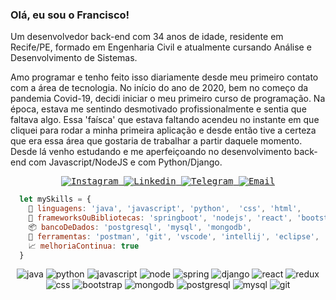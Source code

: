 ### Olá, eu sou o Francisco!

Um desenvolvedor back-end com 34 anos de idade, residente em Recife/PE, formado em Engenharia Civil e atualmente cursando Análise e Desenvolvimento de Sistemas. 

Amo programar e tenho feito isso diariamente desde meu primeiro contato com a área de tecnologia. No início do ano de 2020, bem no começo da pandemia Covid-19, decidi iniciar o meu primeiro curso de programação. Na época, estava me sentindo desmotivado profissionalmente e sentia que faltava algo. Essa 'faísca' que estava faltando acendeu no instante em que cliquei para rodar a minha primeira aplicação e desde então tive a certeza que era essa área que gostaria de trabalhar a partir daquele momento. Desde lá venho estudando e me aperfeiçoando no desenvolvimento back-end com Javascript/NodeJS e com Python/Django.

<samp>
  <p align="center">
    <a href="https://instagram.com/xicoaguiar" target="_blank" >
      <img alt="Instagram" src="https://img.shields.io/badge/-Instagram-ff2b8e?logo=Instagram&logoColor=white">
    </a>
    <a href="https://www.linkedin.com/in/francisco-souza-lima/" target="_blank" >
      <img alt="Linkedin" src="https://img.shields.io/badge/-Linkedin-blue?logo=Linkedin&logoColor=white">
    </a>
    <a href="https://t.me/franciscosouzalima" target="_blank" >
      <img alt="Telegram" src="https://img.shields.io/badge/-Telegram-blue?logo=Telegram&logoColor=white">
    </a>
    <a href="mailto:franciscosouzalima@gmail.com" target="_blank" >
      <img alt="Email" src="https://img.shields.io/badge/-Email-c14438?logo=Gmail&logoColor=white">
    </a>
  </p>
</samp>


```js
  let mySkills = {
    💬 linguagens: 'java', 'javascript', 'python',  'css', 'html',
    🔨 frameworksOuBibliotecas: 'springboot', 'nodejs', 'react', 'bootstrap',
    📦 bancoDeDados: 'postgresql', 'mysql', 'mongodb',
    🔧 ferramentas: 'postman', 'git', 'vscode', 'intellij', 'eclipse', 'pycharm',
    📈 melhoriaContinua: true
  }
```

<div align="center">
  <img alt="java" src="https://img.shields.io/badge/Java-ED8B00?style=for-the-badge&logo=java&logoColor=white">

  <img alt="python" src="https://img.shields.io/badge/Python-3776AB?style=for-the-badge&logo=python&logoColor=white">
  
  <img alt="javascript" src="https://img.shields.io/badge/JavaScript-F7DF1E?style=for-the-badge&logo=javascript&logoColor=black">
  
  <img alt="node" src="https://img.shields.io/badge/Node.js-43853D?style=for-the-badge&logo=node.js&logoColor=white">
  
  <img alt="spring" src="https://img.shields.io/badge/Spring-6DB33F?style=for-the-badge&logo=spring&logoColor=white">

  <img alt="django" src="https://img.shields.io/badge/Django-092E20?style=for-the-badge&logo=django&logoColor=white">

  <img alt="react" src="https://img.shields.io/badge/React-20232A?style=for-the-badge&logo=react&logoColor=61DAFB">

  <img alt="redux" src="https://img.shields.io/badge/Redux-593D88?style=for-the-badge&logo=redux&logoColor=white">
  
  <img alt="css" src="https://img.shields.io/badge/CSS3-1572B6?style=for-the-badge&logo=css3&logoColor=white">
  
  <img alt="bootstrap" src="https://img.shields.io/badge/Bootstrap-563D7C?style=for-the-badge&logo=bootstrap&logoColor=white">
  
  <img alt="mongodb" src="https://img.shields.io/badge/MongoDB-4EA94B?style=for-the-badge&logo=mongodb&logoColor=white">

  <img alt="postgresql" src="https://img.shields.io/badge/MySQL-00000F?style=for-the-badge&logo=mysql&logoColor=white">
  
  <img alt="mysql" src="https://img.shields.io/badge/PostgreSQL-316192?style=for-the-badge&logo=postgresql&logoColor=white">
  
  <img alt="git" src="https://img.shields.io/badge/Git-E34F26?style=for-the-badge&logo=git&logoColor=white">
</div>


<!--
**franciscosouzalima/franciscosouzalima** is a ✨ _special_ ✨ repository because its `README.md` (this file) appears on your GitHub profile.

Here are some ideas to get you started:

- 🔭 I’m currently working on ...
- 🌱 I’m currently learning ...
- 👯 I’m looking to collaborate on ...
- 🤔 I’m looking for help with ...
- 💬 Ask me about ...
- 📫 How to reach me: ...
- 😄 Pronouns: ...
- ⚡ Fun fact: ...
-->
